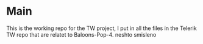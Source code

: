 # Main
This is the working repo for the TW project, I put in all the files in the Telerik TW repo that are relatet to Baloons-Pop-4.
neshto smisleno
